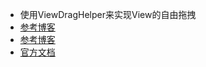 * 使用ViewDragHelper来实现View的自由拖拽
* [参考博客](http://old.flavienlaurent.com/blog/2013/08/28/each-navigation-drawer-hides-a-viewdraghelper/)
* [参考博客](http://fedepaol.github.io/blog/2014/09/01/dragging-with-viewdraghelper/)
* [官方文档](https://developer.android.com/training/gestures/viewgroup)